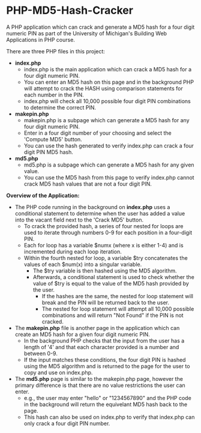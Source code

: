 # PHP-MD5-Hash-Cracker
A PHP application which can crack and generate a MD5 hash for a four digit numeric PIN as part of the University of Michigan's Building Web Applications in PHP course.

There are three PHP files in this project: 
  - **index.php**
      -  index.php is the main application which can crack a MD5 hash for a four digit numeric PIN.
      -  You can enter an MD5 hash on this page and in the background PHP will attempt to crack the HASH using comparison statements for each number in the PIN.
      -  index.php will check all 10,000 possible four digit PIN combinations to determine the correct PIN.
  - **makepin.php**
      -   makepin.php is a subpage which can generate a MD5 hash for any four digit numeric PIN.
      -   Enter in a four digit number of your choosing and select the 'Compute MD5' button.
      -   You can use the hash generated to verify index.php can crack a four digit PIN MD5 hash.
  - **md5.php**
      -   md5.php is a subpage which can generate a MD5 hash for any given value.
      -   You can use the MD5 hash from this page to verify index.php cannot crack MD5 hash values that are not a four digit PIN.

**Overview of the Application:**
- The PHP code running in the background on **index.php** uses a conditional statement to determine when the user has added a value into the vacant field next to the 'Crack MD5' button.
  - To crack the provided hash, a series of four nested for loops are used to iterate through numbers 0-9 for each position in a four-digit PIN.
  - Each for loop has a variable $numx (where x is either 1-4) and is incremented during each loop iteration.
  - Within the fourth nested for loop, a variable $try concatenates the values of each $num(x) into a singular variable.
    - The $try variable is then hashed using the MD5 algorithm.
    - Afterwards, a conditional statement is used to check whether the value of $try is equal to the value of the MD5 hash provided by the user.
      - If the hashes are the same, the nested for loop statement will break and the PIN will be returned back to the user.
      - The nested for loop statement will attempt all 10,000 possible combinations and will return "Not Found" if the PIN is not cracked.
- The **makepin.php** file is another page in the application which can create an MD5 hash for a given four digit numeric PIN.
  - In the background PHP checks that the input from the user has a length of '4' and that each character provided is a number and between 0-9.
  - If the input matches these conditions, the four digit PIN is hashed using the MD5 algorithm and is returned to the page for the user to copy and use on index.php.
- The **md5.php** page is similar to the makepin.php page, however the primary difference is that there are no value restrictions the user can enter.
  - e.g., the user may enter "hello" or "1234567890" and the PHP code in the background will return the equivelant MD5 hash back to the page.
  - This hash can also be used on index.php to verify that index.php can only crack a four digit PIN number.     
  
     
      
